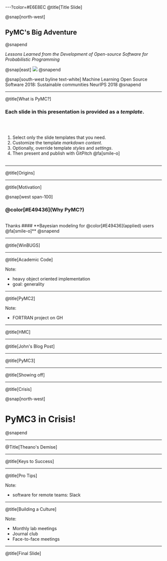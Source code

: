 ---?color=#E6E8EC
@title[Title Slide]

@snap[north-west]
## **PyMC's Big Adventure**
@snapend

*Lessons Learned from the Development of Open-source Software for Probabilistic Programming*

@snap[east]
![](assets/PyMC3.png)
@snapend

@snap[south-west byline text-white]
Machine Learning Open Source Software 2018: Sustainable communities
NeurIPS 2018
@snapend

---
@title[What is PyMC?]

### Each slide in this presentation is provided as a *template*.

<br><br>

1. Select only the slide templates that you need.
1. Customize the template _markdown content_.
1. Optionally, override template _styles_ and _settings_.
1. Then present and publish with GitPitch @fa[smile-o]
<br><br>


---
@title[Origins]



---
@title[Motivation]

@snap[west span-100]
### @color[#E49436](Why PyMC?)

<br>
Thanks 
#### **Bayesian modeling for @color[#E49436](applied) users @fa[smile-o]**
@snapend



---
@title[WinBUGS]


---
@title[Academic Code]


Note:

- heavy object oriented implementation
- goal: generality


---
@title[PyMC2]


Note:

- FORTRAN project on GH


---
@title[HMC]


---
@title[John's Blog Post]


---
@title[PyMC3]


---
@title[Showing off]


---
@title[Crisis]

@snap[north-west]
# PyMC3 in Crisis!
@snapend


---
@Title[Theano's Demise]

---
@title[Keys to Success]


---
@title[Pro Tips]


Note:

- software for remote teams: Slack

---
@title[Building a Culture]


Note:

- Monthly lab meetings
- Journal club
- Face-to-face meetings

---
@title[Final Slide]

